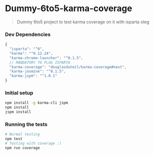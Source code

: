 # Dummy-6to5-karma-coverage

> Dummy 6to5 project to test karma coverage on it with isparta oleg

### Dev Dependencies

```js
{
  "isparta": "^0",
  "karma": "^0.12.24",
  "karma-chrome-launcher": "^0.1.5",
  // MANDATORY TO PLUG ISPARTA
  "karma-coverage": "douglasduteil/karma-coverage#next",
  "karma-jasmine": "^0.1.5",
  "karma-jspm": "^1.0.1"
}
```

### Initial setup

```bash
npm install -g karma-cli jspm
npm install
jspm install
```

### Running the tests

```sh
# Normal testing
npm test
# Testing with coverage :)
npm run coverage
```
